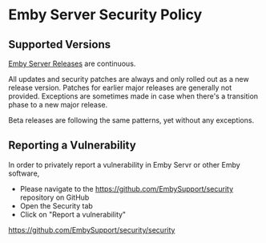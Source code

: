 # Emby Server Security Policy

## Supported Versions

[Emby Server Releases](https://github.com/MediaBrowser/Emby.Releases/releases) are continuous. 

All updates and security patches are always and only rolled out as a new release version.
Patches for earlier major releases are generally not provided. Exceptions are sometimes made in case when there's a transition phase to a new major release.

Beta releases are following the same patterns, yet without any exceptions.


## Reporting a Vulnerability

In order to privately report a vulnerability in Emby Servr or other Emby software, 

- Please navigate to the https://github.com/EmbySupport/security repository on GitHub
- Open the Security tab
- Click on "Report a vulnerability"

https://github.com/EmbySupport/security/security

